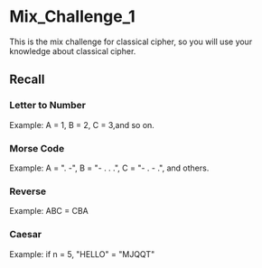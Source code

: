 # Mix_Challenge_1
This is the mix challenge for classical cipher, so you will use your knowledge about classical cipher.

## Recall
### Letter to Number
Example: A = 1, B = 2, C = 3,and so on.

### Morse Code
Example: A = ". -", B = "- . . .", C = "- . - .", and others.

### Reverse
Example: ABC = CBA

### Caesar
Example: if n = 5, "HELLO" = "MJQQT"